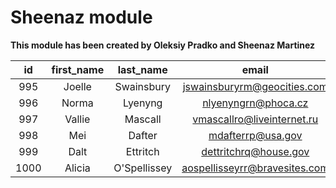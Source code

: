 # Sheenaz module

**This module has been created by Oleksiy Pradko and Sheenaz Martinez**

id  | first_name |  last_name   |             email             | gender | state_location |  balance
:------:|:------------:|:--------------:|:-------------------------------:|:--------:|:----------------:|:-----------:
  995 | Joelle     | Swainsbury   | jswainsburyrm@geocities.com   | Female | Kentucky       | 166894.94
  996 | Norma      | Lyenyng      | nlyenyngrn@phoca.cz           | Female | Florida        |  76495.60
  997 | Vallie     | Mascall      | vmascallro@liveinternet.ru    | Female | Pennsylvania   |  72456.81
  998 | Mei        | Dafter       | mdafterrp@usa.gov             | Female | Illinois       |  90223.05
  999 | Dalt       | Ettritch     | dettritchrq@house.gov         | Male   | Missouri       | 238216.54
 1000 | Alicia     | O'Spellissey | aospellisseyrr@bravesites.com | Female | Florida        | 150331.60